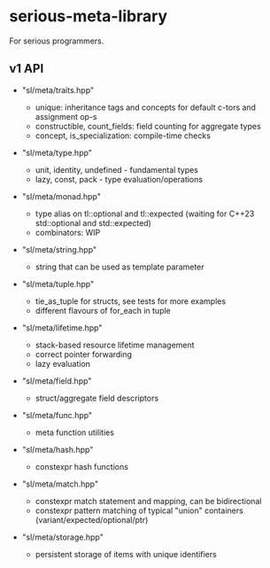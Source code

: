# serious-meta-library
For serious programmers.

## v1 API

- "sl/meta/traits.hpp"
    - unique: inheritance tags and concepts for default c-tors and assignment op-s
    - constructible, count_fields: field counting for aggregate types
    - concept, is_specialization: compile-time checks
- "sl/meta/type.hpp"
    - unit, identity, undefined - fundamental types
    - lazy, const, pack - type evaluation/operations
- "sl/meta/monad.hpp"
    - type alias on tl::optional and tl::expected (waiting for C++23 std::optional and std::expected)
    - combinators: WIP

- "sl/meta/string.hpp" 
    - string that can be used as template parameter
- "sl/meta/tuple.hpp"
    - tie_as_tuple for structs, see tests for more examples
    - different flavours of for_each in tuple
- "sl/meta/lifetime.hpp"
    - stack-based resource lifetime management
    - correct pointer forwarding
    - lazy evaluation
- "sl/meta/field.hpp"
    - struct/aggregate field descriptors
- "sl/meta/func.hpp"
    - meta function utilities
- "sl/meta/hash.hpp"
    - constexpr hash functions
- "sl/meta/match.hpp"
    - constexpr match statement and mapping, can be bidirectional
    - constexpr pattern matching of typical "union" containers (variant/expected/optional/ptr)
- "sl/meta/storage.hpp"
    - persistent storage of items with unique identifiers
